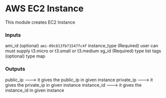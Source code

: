# AWS EC2 Instance
This module creates EC2 Instance

### Inputs
ami_id (optional) `````ami-09c813fb71547fc4f`````
instance_type (Required) user can must supply t3.micro or t3.small or t3.medium
sg_id (Required) type list
tags (optional) type map

### Outputs
public_ip ---> it gives the public_ip in given instance
private_ip ---> it gives the private_ip in given instance
instance_id ---> it gives the instance_id in given instance
